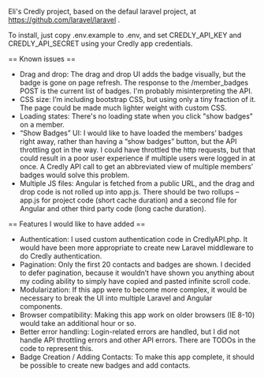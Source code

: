 Eli's Credly project, based on the defaul laravel project, at https://github.com/laravel/laravel .

To install, just copy .env.example to .env, and set CREDLY_API_KEY and CREDLY_API_SECRET using your Credly app credentials.


== Known issues ==
* Drag and drop: The drag and drop UI adds the badge visually, but the badge is gone on page refresh. The response to the /member_badges POST is the current list of badges. I'm probably misinterpreting the API.
* CSS size: I’m including bootstrap CSS, but using only a tiny fraction of it. The page could be made much lighter weight with custom CSS.
* Loading states: There's no loading state when you click "show badges" on a member.
* “Show Badges” UI: I would like to have loaded the members’ badges right away, rather than having a “show badges” button, but the API throttling got in the way. I could have throttled the http requests, but that could result in a poor user experience if multiple users were logged in at once. A Credly API call to get an abbreviated view of multiple members’ badges would solve this problem.
* Multiple JS files: Angular is fetched from a public URL, and the drag and drop code is not rolled up into app.js. There should be two rollups – app.js for project code (short cache duration) and a second file for Angular and other third party code (long cache duration).

== Features I would like to have added ==
* Authentication: I used custom authentication code in CredlyAPI.php. It would have been more appropriate to create new Laravel middleware to do Credly authentication.
* Pagination: Only the first 20 contacts and badges are shown. I decided to defer pagination, because it wouldn’t have shown you anything about my coding ability to simply have copied and pasted infinite scroll code.
* Modularization: If this app were to become more complex, it would be necessary to break the UI into multiple Laravel and Angular components.
* Browser compatibility: Making this app work on older browsers (IE 8-10) would take an additional hour or so.
* Better error handling: Login-related errors are handled, but I did not handle API throttling errors and other API errors. There are TODOs in the code to represent this.
* Badge Creation / Adding Contacts: To make this app complete, it should be possible to create new badges and add contacts.
